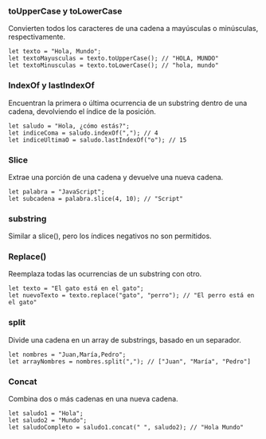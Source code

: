 ### toUpperCase y toLowerCase
Convierten todos los caracteres de una cadena a mayúsculas o minúsculas, respectivamente.

    let texto = "Hola, Mundo";
    let textoMayusculas = texto.toUpperCase(); // "HOLA, MUNDO"
    let textoMinusculas = texto.toLowerCase(); // "hola, mundo"


### IndexOf y lastIndexOf
 Encuentran la primera o última ocurrencia de un substring dentro de una cadena, devolviendo el índice de la posición.
 
    let saludo = "Hola, ¿cómo estás?";
    let indiceComa = saludo.indexOf(","); // 4
    let indiceUltimaO = saludo.lastIndexOf("o"); // 15


### Slice
Extrae una porción de una cadena y devuelve una nueva cadena.

    let palabra = "JavaScript";
    let subcadena = palabra.slice(4, 10); // "Script"


### substring
Similar a slice(), pero los índices negativos no son permitidos.

### Replace()
Reemplaza todas las ocurrencias de un substring con otro.

    let texto = "El gato está en el gato";
    let nuevoTexto = texto.replace("gato", "perro"); // "El perro está en el gato"


### split
Divide una cadena en un array de substrings, basado en un separador.

    let nombres = "Juan,María,Pedro";
    let arrayNombres = nombres.split(","); // ["Juan", "María", "Pedro"]


### Concat
Combina dos o más cadenas en una nueva cadena.

    let saludo1 = "Hola";
    let saludo2 = "Mundo";
    let saludoCompleto = saludo1.concat(" ", saludo2); // "Hola Mundo"
